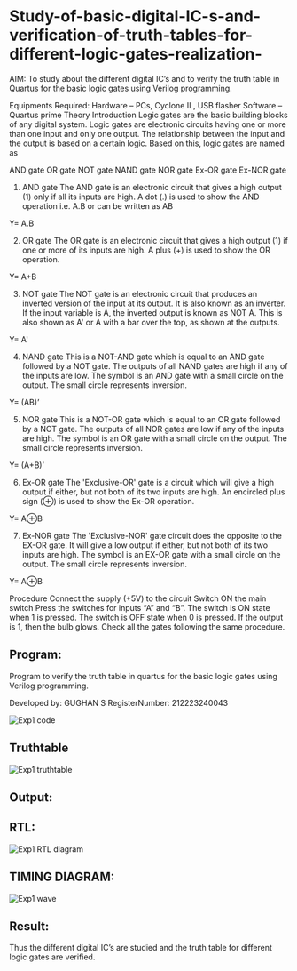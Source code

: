 # Study-of-basic-digital-IC-s-and-verification-of-truth-tables-for-different-logic-gates-realization-
 AIM:
To study about the different digital IC’s and to verify the truth table in Quartus for the basic logic gates using Verilog programming.

Equipments Required:
Hardware – PCs, Cyclone II , USB flasher
Software – Quartus prime
Theory
Introduction
Logic gates are the basic building blocks of any digital system. Logic gates are electronic circuits having one or more than one input and only one output. The relationship between the input and the output is based on a certain logic. Based on this, logic gates are named as

AND gate
OR gate
NOT gate
NAND gate
NOR gate
Ex-OR gate
Ex-NOR gate
1) AND gate
The AND gate is an electronic circuit that gives a high output (1) only if all its inputs are high. A dot (.) is used to show the AND operation i.e. A.B or can be written as AB

Y= A.B

2) OR gate
The OR gate is an electronic circuit that gives a high output (1) if one or more of its inputs are high. A plus (+) is used to show the OR operation.

Y= A+B

3) NOT gate
The NOT gate is an electronic circuit that produces an inverted version of the input at its output. It is also known as an inverter. If the input variable is A, the inverted output is known as NOT A. This is also shown as A' or A with a bar over the top, as shown at the outputs.

Y= A'

4) NAND gate
This is a NOT-AND gate which is equal to an AND gate followed by a NOT gate. The outputs of all NAND gates are high if any of the inputs are low. The symbol is an AND gate with a small circle on the output. The small circle represents inversion.

Y= (AB)’

5) NOR gate
This is a NOT-OR gate which is equal to an OR gate followed by a NOT gate. The outputs of all NOR gates are low if any of the inputs are high. The symbol is an OR gate with a small circle on the output. The small circle represents inversion.

Y= (A+B)’

6) Ex-OR gate
The 'Exclusive-OR' gate is a circuit which will give a high output if either, but not both of its two inputs are high. An encircled plus sign (⊕) is used to show the Ex-OR operation.

Y= A⊕B

7) Ex-NOR gate
The 'Exclusive-NOR' gate circuit does the opposite to the EX-OR gate. It will give a low output if either, but not both of its two inputs are high. The symbol is an EX-OR gate with a small circle on the output. The small circle represents inversion.

Y= A⊕B

Procedure
Connect the supply (+5V) to the circuit
Switch ON the main switch
Press the switches for inputs “A” and “B”. The switch is ON state when 1 is pressed. The switch is OFF state when 0 is pressed.
If the output is 1, then the bulb glows.
Check all the gates following the same procedure.
## Program:

Program to verify the truth table in quartus for the basic logic gates using Verilog programming.

Developed by: GUGHAN S
RegisterNumber: 212223240043 

![Exp1 code](https://github.com/GUGHAN-3001/Study-of-basic-digital-IC-s-and-verification-of-truth-tables-for-different-logic-gates-realization-/assets/150009432/47beed5d-6c7e-4021-9b03-085b0e428275)


## Truthtable

![Exp1 truthtable](https://github.com/GUGHAN-3001/Study-of-basic-digital-IC-s-and-verification-of-truth-tables-for-different-logic-gates-realization-/assets/150009432/61549c35-0d57-4934-a2c1-9696a8e9d056)

## Output:

## RTL:

![Exp1 RTL diagram](https://github.com/GUGHAN-3001/Study-of-basic-digital-IC-s-and-verification-of-truth-tables-for-different-logic-gates-realization-/assets/150009432/1e8e1f84-0cf7-499d-b875-def4dabbc3a6)

## TIMING DIAGRAM:

![Exp1 wave](https://github.com/GUGHAN-3001/Study-of-basic-digital-IC-s-and-verification-of-truth-tables-for-different-logic-gates-realization-/assets/150009432/60c4c338-f8a3-4fde-9fe6-b27bcfabebf0)

## Result:
Thus the different digital IC’s are studied and the truth table for different logic gates are verified.
